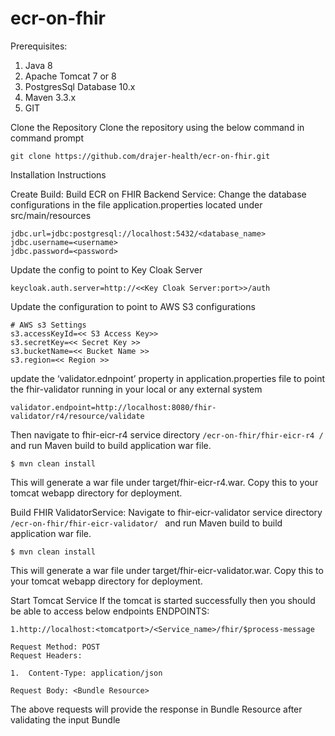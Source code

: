 # ecr-on-fhir
Prerequisites:
1.	Java 8
2.	Apache Tomcat 7 or 8
3.	PostgresSql Database 10.x
4.	Maven 3.3.x
5.	GIT

Clone the Repository
Clone the repository using the below command in command prompt

```git clone https://github.com/drajer-health/ecr-on-fhir.git```

Installation Instructions

Create Build:
Build ECR on FHIR Backend Service:
Change the database configurations in the file application.properties located under src/main/resources

```
jdbc.url=jdbc:postgresql://localhost:5432/<database_name>
jdbc.username=<username>
jdbc.password=<password>

```
Update the config to point to Key Cloak Server

```
keycloak.auth.server=http://<<Key Cloak Server:port>>/auth

```
Update the configuration to point to AWS S3 configurations

```
# AWS s3 Settings
s3.accessKeyId=<< S3 Access Key>>
s3.secretKey=<< Secret Key >>
s3.bucketName=<< Bucket Name >>
s3.region=<< Region >>

```

update the ‘validator.ednpoint’ property in application.properties file to point the fhir-validator running in your local or any external system

```validator.endpoint=http://localhost:8080/fhir-validator/r4/resource/validate```

Then navigate to  fhir-eicr-r4 service directory `/ecr-on-fhir/fhir-eicr-r4 / ` and run Maven build to build application war file.

```
$ mvn clean install
```


This will generate a war file under target/fhir-eicr-r4.war. Copy this to your tomcat webapp directory for deployment.

Build FHIR ValidatorService:
Navigate to  fhir-eicr-validator service directory `/ecr-on-fhir/fhir-eicr-validator/ ` and run Maven build to build application war file.

```
$ mvn clean install
```

This will generate a war file under target/fhir-eicr-validator.war. Copy this to your tomcat webapp directory for deployment.

Start Tomcat Service
If the tomcat is started successfully then you should be able to access below endpoints
ENDPOINTS:

```
1.http://localhost:<tomcatport>/<Service_name>/fhir/$process-message

Request Method: POST
Request Headers:

1.	Content-Type: application/json

Request Body: <Bundle Resource>
```

The above requests will provide the response in Bundle Resource after validating the input Bundle
